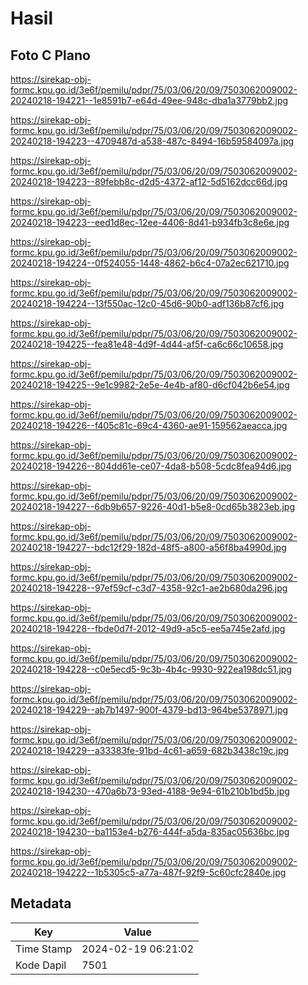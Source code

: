 # Hasil

## Foto C Plano

https://sirekap-obj-formc.kpu.go.id/3e6f/pemilu/pdpr/75/03/06/20/09/7503062009002-20240218-194221--1e8591b7-e64d-49ee-948c-dba1a3779bb2.jpg

https://sirekap-obj-formc.kpu.go.id/3e6f/pemilu/pdpr/75/03/06/20/09/7503062009002-20240218-194223--4709487d-a538-487c-8494-16b59584097a.jpg

https://sirekap-obj-formc.kpu.go.id/3e6f/pemilu/pdpr/75/03/06/20/09/7503062009002-20240218-194223--89febb8c-d2d5-4372-af12-5d5162dcc66d.jpg

https://sirekap-obj-formc.kpu.go.id/3e6f/pemilu/pdpr/75/03/06/20/09/7503062009002-20240218-194223--eed1d8ec-12ee-4406-8d41-b934fb3c8e6e.jpg

https://sirekap-obj-formc.kpu.go.id/3e6f/pemilu/pdpr/75/03/06/20/09/7503062009002-20240218-194224--0f524055-1448-4862-b6c4-07a2ec621710.jpg

https://sirekap-obj-formc.kpu.go.id/3e6f/pemilu/pdpr/75/03/06/20/09/7503062009002-20240218-194224--13f550ac-12c0-45d6-90b0-adf136b87cf6.jpg

https://sirekap-obj-formc.kpu.go.id/3e6f/pemilu/pdpr/75/03/06/20/09/7503062009002-20240218-194225--fea81e48-4d9f-4d44-af5f-ca6c66c10658.jpg

https://sirekap-obj-formc.kpu.go.id/3e6f/pemilu/pdpr/75/03/06/20/09/7503062009002-20240218-194225--9e1c9982-2e5e-4e4b-af80-d6cf042b6e54.jpg

https://sirekap-obj-formc.kpu.go.id/3e6f/pemilu/pdpr/75/03/06/20/09/7503062009002-20240218-194226--f405c81c-69c4-4360-ae91-159562aeacca.jpg

https://sirekap-obj-formc.kpu.go.id/3e6f/pemilu/pdpr/75/03/06/20/09/7503062009002-20240218-194226--804dd61e-ce07-4da8-b508-5cdc8fea94d6.jpg

https://sirekap-obj-formc.kpu.go.id/3e6f/pemilu/pdpr/75/03/06/20/09/7503062009002-20240218-194227--6db9b657-9226-40d1-b5e8-0cd65b3823eb.jpg

https://sirekap-obj-formc.kpu.go.id/3e6f/pemilu/pdpr/75/03/06/20/09/7503062009002-20240218-194227--bdc12f29-182d-48f5-a800-a56f8ba4990d.jpg

https://sirekap-obj-formc.kpu.go.id/3e6f/pemilu/pdpr/75/03/06/20/09/7503062009002-20240218-194228--97ef59cf-c3d7-4358-92c1-ae2b680da296.jpg

https://sirekap-obj-formc.kpu.go.id/3e6f/pemilu/pdpr/75/03/06/20/09/7503062009002-20240218-194228--fbde0d7f-2012-49d9-a5c5-ee5a745e2afd.jpg

https://sirekap-obj-formc.kpu.go.id/3e6f/pemilu/pdpr/75/03/06/20/09/7503062009002-20240218-194228--c0e5ecd5-9c3b-4b4c-9930-922ea198dc51.jpg

https://sirekap-obj-formc.kpu.go.id/3e6f/pemilu/pdpr/75/03/06/20/09/7503062009002-20240218-194229--ab7b1497-900f-4379-bd13-964be5378971.jpg

https://sirekap-obj-formc.kpu.go.id/3e6f/pemilu/pdpr/75/03/06/20/09/7503062009002-20240218-194229--a33383fe-91bd-4c61-a659-682b3438c19c.jpg

https://sirekap-obj-formc.kpu.go.id/3e6f/pemilu/pdpr/75/03/06/20/09/7503062009002-20240218-194230--470a6b73-93ed-4188-9e94-61b210b1bd5b.jpg

https://sirekap-obj-formc.kpu.go.id/3e6f/pemilu/pdpr/75/03/06/20/09/7503062009002-20240218-194230--ba1153e4-b276-444f-a5da-835ac05636bc.jpg

https://sirekap-obj-formc.kpu.go.id/3e6f/pemilu/pdpr/75/03/06/20/09/7503062009002-20240218-194222--1b5305c5-a77a-487f-92f9-5c60cfc2840e.jpg


## Metadata

| Key        | Value               |
| ---------- | ------------------- |
| Time Stamp | 2024-02-19 06:21:02 |
| Kode Dapil | 7501                |



